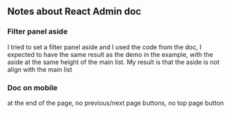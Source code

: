 ## Notes about React Admin doc

### Filter panel aside

I tried to set a filter panel aside and I used the code from the doc, I expected to have the same result as the demo in the example, with the aside at the same height of the main list.
My result is that the aside is not align with the main list

### Doc on mobile

at the end of the page, no previous/next page buttons, no top page button
